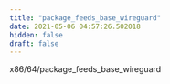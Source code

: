 ```yaml
---
title: "package_feeds_base_wireguard"
date: 2021-05-06 04:57:26.502018
hidden: false
draft: false
---
```


x86/64/package_feeds_base_wireguard

